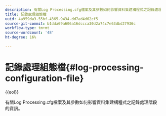 ```yaml
---
description: 有關Log Processing.cfg檔案及其參數如何影響資料集建構程式之記錄處理階段的資訊。
title: 記錄處理組態檔
uuid: 4a959da3-55bf-4365-9434-dd7ad4d62cf5
source-git-commit: b1dda69a606a16dccca30d2a74c7e63dbd27936c
workflow-type: tm+mt
source-wordcount: '48'
ht-degree: 16%

---
```



# 記錄處理組態檔{#log-processing-configuration-file}

{{eol}}

有關Log Processing.cfg檔案及其參數如何影響資料集建構程式之記錄處理階段的資訊。

